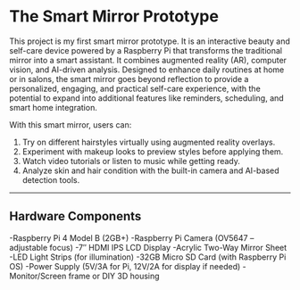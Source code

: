 # The Smart Mirror Prototype

This project is my first smart mirror prototype. It is an interactive beauty and self-care device powered by a Raspberry Pi that transforms the traditional mirror into a smart assistant. It combines augmented reality (AR), computer vision, and AI-driven analysis. Designed to enhance daily routines at home or in salons, the smart mirror goes beyond reflection to provide a personalized, engaging, and practical self-care experience, with the potential to expand into additional features like reminders, scheduling, and smart home integration.

With this smart mirror, users can:
1. Try on different hairstyles virtually using augmented reality overlays.
2. Experiment with makeup looks to preview styles before applying them.
3. Watch video tutorials or listen to music while getting ready.
4. Analyze skin and hair condition with the built-in camera and AI-based detection tools.
---

## Hardware Components

-Raspberry Pi 4 Model B (2GB+)
-Raspberry Pi Camera (OV5647 – adjustable focus)
-7″ HDMI IPS LCD Display
-Acrylic Two-Way Mirror Sheet
-LED Light Strips (for illumination)
-32GB Micro SD Card (with Raspberry Pi OS)
-Power Supply (5V/3A for Pi, 12V/2A for display if needed)
-Monitor/Screen frame or DIY 3D housing
